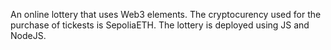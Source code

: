 An online lottery that uses Web3 elements.
The cryptocurency used for the purchase of tickests is SepoliaETH.
The lottery is deployed using JS and NodeJS.
